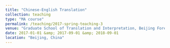 ```yaml
---
title: "Chinese-English Translation"
collection: teaching
type: "MA course"
permalink: /teaching/2017-spring-teaching-3
venue: "Graduate School of Translation and Interpretation, Beijing Foreign Studies University"
date: 2017-01-01 &amp; 2017-09-01 &amp; 2018-09-01
location: "Beijing, China"
---
```

